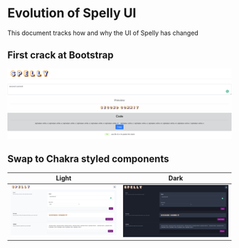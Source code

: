 # Evolution of Spelly UI
This document tracks how and why the UI of Spelly has changed

## First crack at Bootstrap
![Bootstrap](./images/interface_screenshots/01-initial-bootstrap-css.png)
## Swap to Chakra styled components
Light             |  Dark
:-------------------------:|:-------------------------:
![Light Chakra](./images/interface_screenshots/02-light-chakra-components.png)   |   ![Dark Chakra](./images/interface_screenshots/02-dark-chakra-components.png)